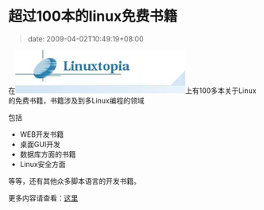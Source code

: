 # 超过100本的linux免费书籍
>date: 2009-04-02T10:49:19+08:00


在[![](/assets/images/www.linuxtopia.org/images/toplogo.jpg "Linuxtopia")](http://www.linuxtopia.org/)上有100多本关于Linux的免费书籍，书籍涉及到多Linux编程的领域


包括


* WEB开发书籍
* 桌面GUI开发
* 数据库方面的书籍
* Linux安全方面


等等，还有其他众多脚本语言的开发书籍。


更多内容请查看：[这里](http://www.linuxtopia.org/online_books/index.html)


